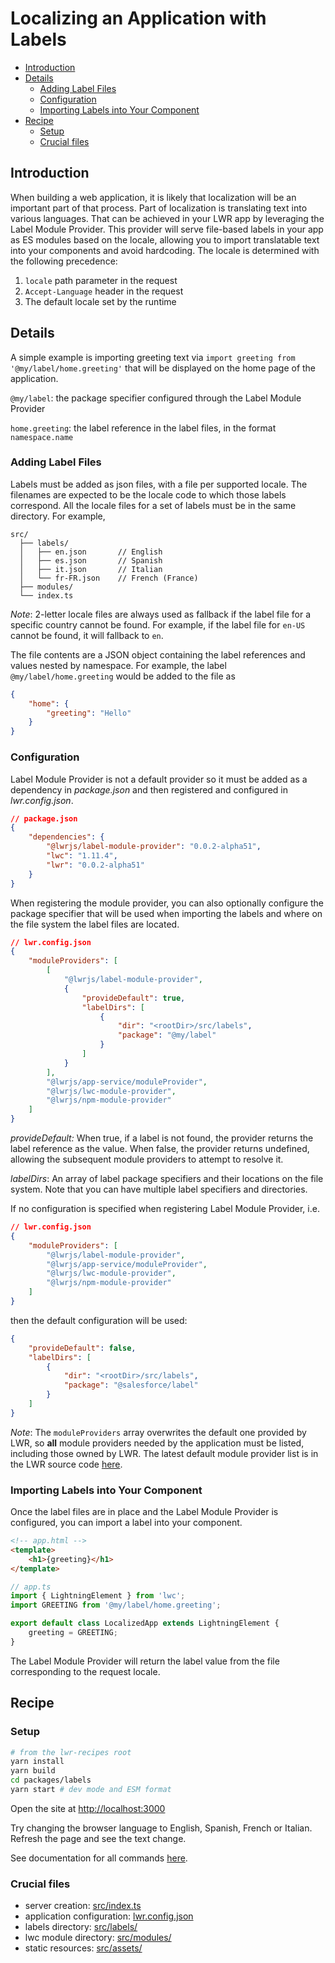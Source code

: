 # Localizing an Application with Labels

-   [Introduction](#introduction)
-   [Details](#details)
    -   [Adding Label Files](#adding-label-files)
    -   [Configuration](#configuration)
    -   [Importing Labels into Your Component](#importing-labels-into-your-component)
-   [Recipe](#Recipe)
    -   [Setup](#setup)
    -   [Crucial files](#crucial-files)

## Introduction

When building a web application, it is likely that localization will be an important part of that process. Part of localization is translating text into various languages. That can be achieved in your LWR app by leveraging the Label Module Provider. This provider will serve file-based labels in your app as ES modules based on the locale, allowing you to import translatable text into your components and avoid hardcoding. The locale is determined with the following precedence:

1. `locale` path parameter in the request
2. `Accept-Language` header in the request
3. The default locale set by the runtime

## Details

A simple example is importing greeting text via `import greeting from '@my/label/home.greeting'` that will be displayed on the home page of the application.

`@my/label`: the package specifier configured through the Label Module Provider

`home.greeting`: the label reference in the label files, in the format `namespace.name`

### Adding Label Files

Labels must be added as json files, with a file per supported locale. The filenames are expected to be the locale code to which those labels correspond. All the locale files for a set of labels must be in the same directory. For example,

```
src/
  ├── labels/
  │   ├── en.json       // English
  │   ├── es.json       // Spanish
  │   ├── it.json       // Italian
  │   └── fr-FR.json    // French (France)
  ├── modules/
  └── index.ts
```

_Note_: 2-letter locale files are always used as fallback if the label file for a specific country cannot be found. For example, if the label file for `en-US` cannot be found, it will fallback to `en`.

The file contents are a JSON object containing the label references and values nested by namespace. For example, the label `@my/label/home.greeting` would be added to the file as

```json
{
    "home": {
        "greeting": "Hello"
    }
}
```

### Configuration

Label Module Provider is not a default provider so it must be added as a dependency in _package.json_ and then registered and configured in _lwr.config.json_.

```json
// package.json
{
    "dependencies": {
        "@lwrjs/label-module-provider": "0.0.2-alpha51",
        "lwc": "1.11.4",
        "lwr": "0.0.2-alpha51"
    }
}
```

When registering the module provider, you can also optionally configure the package specifier that will be used when importing the labels and where on the file system the label files are located.

```json
// lwr.config.json
{
    "moduleProviders": [
        [
            "@lwrjs/label-module-provider",
            {
                "provideDefault": true,
                "labelDirs": [
                    {
                        "dir": "<rootDir>/src/labels",
                        "package": "@my/label"
                    }
                ]
            }
        ],
        "@lwrjs/app-service/moduleProvider",
        "@lwrjs/lwc-module-provider",
        "@lwrjs/npm-module-provider"
    ]
}
```

_provideDefault:_ When true, if a label is not found, the provider returns the label reference as the value. When false, the provider returns undefined, allowing the subsequent module providers to attempt to resolve it.

_labelDirs_: An array of label package specifiers and their locations on the file system. Note that you can have multiple label specifiers and directories.

If no configuration is specified when registering Label Module Provider, i.e.

```json
// lwr.config.json
{
    "moduleProviders": [
        "@lwrjs/label-module-provider",
        "@lwrjs/app-service/moduleProvider",
        "@lwrjs/lwc-module-provider",
        "@lwrjs/npm-module-provider"
    ]
}
```

then the default configuration will be used:

```json
{
    "provideDefault": false,
    "labelDirs": [
        {
            "dir": "<rootDir>/src/labels",
            "package": "@salesforce/label"
        }
    ]
}
```

_Note_: The `moduleProviders` array overwrites the default one provided by LWR, so **all** module providers needed by the application must be listed, including those owned by LWR. The latest default module provider list is in the LWR source code [here](https://github.com/salesforce/lwr/blob/68c660a224d1a4f6e40a17d04aa2825be5cdd776/packages/%40lwrjs/core/src/env-config.ts#L47-L50).

### Importing Labels into Your Component

Once the label files are in place and the Label Module Provider is configured, you can import a label into your component.

```html
<!-- app.html -->
<template>
    <h1>{greeting}</h1>
</template>
```

```ts
// app.ts
import { LightningElement } from 'lwc';
import GREETING from '@my/label/home.greeting';

export default class LocalizedApp extends LightningElement {
    greeting = GREETING;
}
```

The Label Module Provider will return the label value from the file corresponding to the request locale.

## Recipe

### Setup

```bash
# from the lwr-recipes root
yarn install
yarn build
cd packages/labels
yarn start # dev mode and ESM format
```

Open the site at [http://localhost:3000](http://localhost:3000)

Try changing the browser language to English, Spanish, French or Italian. Refresh the page and see the text change.

See documentation for all commands [here](https://github.com/salesforce/lwr-recipes/blob/master/README.md#getting-started).

### Crucial files

-   server creation: [src/index.ts](./src/index.ts)
-   application configuration: [lwr.config.json](./lwr.config.json)
-   labels directory: [src/labels/](./src/labels)
-   lwc module directory: [src/modules/](./src/modules)
-   static resources: [src/assets/](./src/assets)
